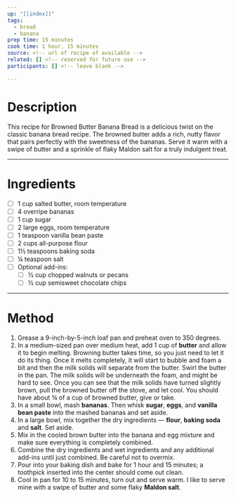 ```yaml
---
up: "[[index]]"
tags:
  - bread
  - banana
prep time: 15 minutes
cook time: 1 hour, 15 minutes
source: <!-- url of recipe of available -->
related: [] <!-- reserved for future use -->
participants: [] <!-- leave blank -->

---
```

# Description
This recipe for Browned Butter Banana Bread is a delicious twist on the classic banana bread recipe. The browned butter adds a rich, nutty flavor that pairs perfectly with the sweetness of the bananas. Serve it warm with a swipe of butter and a sprinkle of flaky Maldon salt for a truly indulgent treat.

---

# Ingredients
- [ ] 1 cup salted butter, room temperature
- [ ] 4 overripe bananas
- [ ] 1 cup sugar
- [ ] 2 large eggs, room temperature
- [ ] 1 teaspoon vanilla bean paste
- [ ] 2 cups all-purpose flour
- [ ] 1½ teaspoons baking soda
- [ ] ¼ teaspoon salt
- [ ] Optional add-ins:
  - [ ] ½ cup chopped walnuts or pecans
  - [ ] ½ cup semisweet chocolate chips

---

# Method
<!-- In this section, any time you reference an ingredient (onions, chicken, cheese, garlic, etc.) be sure to bold it. For example 'Add the garlic' becomes 'Add the **garlic**'. Don't forget about things like **salt** **pepper** and **seasonings** which may not have been listed in the ingredients --> 
1. Grease a 9-inch-by-5-inch loaf pan and preheat oven to 350 degrees.
2. In a medium-sized pan over medium heat, add 1 cup of **butter** and allow it to begin melting. Browning butter takes time, so you just need to let it do its thing. Once it melts completely, it will start to bubble and foam a bit and then the milk solids will separate from the butter. Swirl the butter in the pan. The milk solids will be underneath the foam, and might be hard to see. Once you can see that the milk solids have turned slightly brown, pull the browned butter off the stove, and let cool. You should have about ¾ of a cup of browned butter, give or take.
3. In a small bowl, mash **bananas**. Then whisk **sugar**, **eggs**, and **vanilla bean paste** into the mashed bananas and set aside.
4. In a large bowl, mix together the dry ingredients — **flour**, **baking soda** and **salt**. Set aside.
5. Mix in the cooled brown butter into the banana and egg mixture and make sure everything is completely combined.
6. Combine the dry ingredients and wet ingredients and any additional add-ins until just combined. Be careful not to overmix.
7. Pour into your baking dish and bake for 1 hour and 15 minutes; a toothpick inserted into the center should come out clean.
8. Cool in pan for 10 to 15 minutes, turn out and serve warm. I like to serve mine with a swipe of butter and some flaky **Maldon salt**.